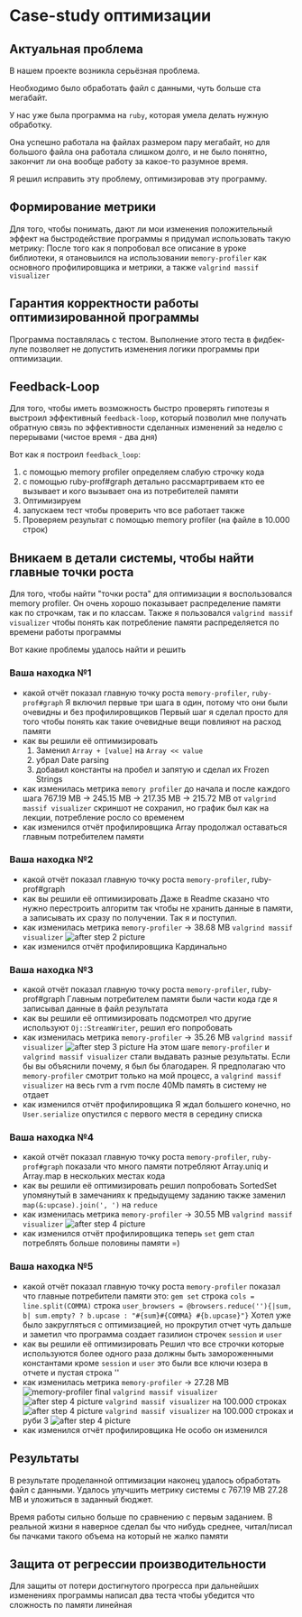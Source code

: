 # Case-study оптимизации

## Актуальная проблема
В нашем проекте возникла серьёзная проблема.

Необходимо было обработать файл с данными, чуть больше ста мегабайт.

У нас уже была программа на `ruby`, которая умела делать нужную обработку.

Она успешно работала на файлах размером пару мегабайт, но для большого файла она работала слишком долго, и не было понятно, закончит ли она вообще работу за какое-то разумное время.

Я решил исправить эту проблему, оптимизировав эту программу.

## Формирование метрики
Для того, чтобы понимать, дают ли мои изменения положительный эффект на быстродействие программы я придумал использовать такую метрику:
После того как я попробовал все описание в уроке библиотеки, я отановыился на использовании `memory-profiler` как основного профилировщика и метрики, а также `valgrind massif visualizer`

## Гарантия корректности работы оптимизированной программы
Программа поставлялась с тестом. Выполнение этого теста в фидбек-лупе позволяет не допустить изменения логики программы при оптимизации.

## Feedback-Loop
Для того, чтобы иметь возможность быстро проверять гипотезы я выстроил эффективный `feedback-loop`, который позволил мне получать обратную связь по эффективности сделанных изменений за неделю с перерывами (чистое время - два дня)

Вот как я построил `feedback_loop`:
1. с помощью memory profiler определяем слабую строчку кода
2. с помощью ruby-prof#graph детально рассмартриваем кто ее вызывает и кого вызывает она из потребителей памяти
3. Оптимизируем
4. запускаем тест чтобы проверить что все работает также
5. Проверяем результат с помощью memory profiler (на файле в 10.000 строк)

## Вникаем в детали системы, чтобы найти главные точки роста
Для того, чтобы найти "точки роста" для оптимизации я воспользовался memory profiler. Он очень хорошо показывает распределение памяти как по строчкам, так и по классам. Также я пользовался `valgrind massif visualizer` чтобы понять как потребление памяти распределяется по времени работы программы

Вот какие проблемы удалось найти и решить

### Ваша находка №1
- какой отчёт показал главную точку роста
  `memory-profiler`, `ruby-prof#graph`
  Я включил первые три шага в один, потому что они были очевидны и без профилировщиков
  Первый шаг я сделал просто для того чтобы понять как такие очевидные вещи повлияют на расход памяти
- как вы решили её оптимизировать 
  1. Заменил `Array + [value]` на `Array << value`
  2. убрал Date parsing
  3. добавил константы на пробел и запятую и сделал их Frozen Strings
- как изменилась метрика
  `memory profiler` до начала и после каждого шага
  767.19 MB -> 245.15 MB -> 217.35 MB -> 215.72 MB
  от `valgrind massif visualizer` скриншот не сохранил, но график был как на лекции, потребление росло со временем
- как изменился отчёт профилировщика
  Array продолжал оставаться главным потребителем памяти

### Ваша находка №2
- какой отчёт показал главную точку роста
  `memory-profiler`, ruby-prof#graph
- как вы решили её оптимизировать
  Даже в Readme сказано что нужно перестроить алгоритм так чтобы не хранить данные в памяти, а записывать их сразу по получении.
  Так я и поступил.
- как изменилась метрика
  `memory-profiler` -> 38.68 MB 
  `valgrind massif visualizer`
  ![after step 2 picture](/optimization_tools/After_step_2.png)
- как изменился отчёт профилировщика
  Кардинально

### Ваша находка №3
- какой отчёт показал главную точку роста
  `memory-profiler`, ruby-prof#graph
  Главным потребителем памяти были части кода где я записывал данные в файл результата
- как вы решили её оптимизировать
  подсмотрел что другие используют `Oj::StreamWriter`, решил его попробовать
- как изменилась метрика
  `memory-profiler` -> 35.26 MB 
  `valgrind massif visualizer`
  ![after step 3 picture](/optimization_tools/After_step_3.png)
  На этом шаге `memory-profiler` и `valgrind massif visualizer` стали выдавать разные результаты.
  Если бы вы объяснили почему, я был бы благодарен.
  Я предполагаю что `memory-profiler` смотрит только на мой процесс, а `valgrind massif visualizer` на весь rvm
  а rvm после 40Mb память в систему не отдает
- как изменился отчёт профилировщика
  Я ждал большего конечно, но `User.serialize` опустился с первого местя в середину списка
  
### Ваша находка №4
- какой отчёт показал главную точку роста
  `memory-profiler`, `ruby-prof#graph`
  показали что много памяти потребляют Array.uniq и Array.map в нескольких местах кода
- как вы решили её оптимизировать
  решил попробовать SortedSet упомянутый в замечаниях к предыдущему заданию
  также заменил `map(&:upcase).join(', ')` на `reduce`
- как изменилась метрика
  `memory-profiler` -> 30.55 MB
  `valgrind massif visualizer`
  ![after step 4 picture](/optimization_tools/After_step_4.png)
- как изменился отчёт профилировщика
  теперь `set` gem стал потреблять больше половины памяти =)

### Ваша находка №5
- какой отчёт показал главную точку роста
  `memory-profiler` показал что главные потребители памяти это:
  `gem set`
  строка `cols = line.split(COMMA)`
  строка `user_browsers = @browsers.reduce(''){|sum, b| sum.empty? ? b.upcase : "#{sum}#{COMMA} #{b.upcase}"}`
  Хотел уже было закругляться с оптимизацией, но прокрутил отчет чуть дальше и заметил что программа создает газилион строчек `session` и `user`
- как вы решили её оптимизировать
  Решил что все строчки которые используются более одного раза должны быть замороженными константами
  кроме `session` и `user` это были все ключи юзера в отчете и пустая строка ''
- как изменилась метрика
  `memory-profiler` -> 27.28 MB
  ![memory-profiler final](/optimization_tools/memory_profiler_final.png)
  `valgrind massif visualizer`
  ![after step 4 picture](/optimization_tools/After_step_5.png)
  `valgrind massif visualizer` на 100.000 строках
  ![after step 4 picture](/optimization_tools/After_step_5_big_file.png)
  `valgrind massif visualizer` на 100.000 строках и руби 3
  ![after step 4 picture](/optimization_tools/After_step_5_big_file_ruby_3.png)
- как изменился отчёт профилировщика
  Не особо он изменился

## Результаты
В результате проделанной оптимизации наконец удалось обработать файл с данными.
Удалось улучшить метрику системы с 767.19 MB 27.28 MB и уложиться в заданный бюджет.

Время работы сильно больше по сравнению с первым заданием. В реальной жизни я наверное сделал бы что нибудь среднее, читал/писал бы пачками такого объема на который не жалко памяти

## Защита от регрессии производительности
Для защиты от потери достигнутого прогресса при дальнейших изменениях программы написал два теста чтобы убедится что сложность по памяти линейная
